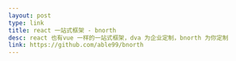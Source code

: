 ```yaml
---
layout: post
type: link
title: react 一站式框架 - bnorth 
desc: react 也有vue 一样的一站式框架，dva 为企业定制，bnorth 为你定制
link: https://github.com/able99/bnorth
---
```



